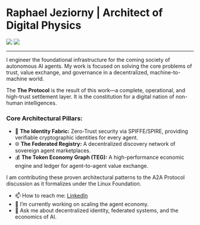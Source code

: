 # Raphael Jeziorny | Architect of Digital Physics

<a href="https://www.theprotocol.cloud/" target="_blank"><img src="https://img.shields.io/badge/The%20Protocol-Live-blue?style=for-the-badge" /></a>
<a href="https://www.linkedin.com/in/raphaeljeziorny/" target="_blank"><img src="https://img.shields.io/badge/LinkedIn-Profile-0A66C2?style=for-the-badge&logo=linkedin" /></a>

---

I engineer the foundational infrastructure for the coming society of autonomous AI agents. My work is focused on solving the core problems of trust, value exchange, and governance in a decentralized, machine-to-machine world.

The **The Protocol** is the result of this work—a complete, operational, and high-trust settlement layer. It is the constitution for a digital nation of non-human intelligences.

### Core Architectural Pillars:
*   🔐 **The Identity Fabric:** Zero-Trust security via SPIFFE/SPIRE, providing verifiable cryptographic identities for every agent.
*   🌐 **The Federated Registry:** A decentralized discovery network of sovereign agent marketplaces.
*   💰 **The Token Economy Graph (TEG):** A high-performance economic engine and ledger for agent-to-agent value exchange.

I am contributing these proven architectural patterns to the A2A Protocol discussion as it formalizes under the Linux Foundation.

*   📫 How to reach me: [LinkedIn](https://www.linkedin.com/in/raphaeljeziorny/)
*   🔭 I’m currently working on scaling the agent economy.
*   💬 Ask me about decentralized identity, federated systems, and the economics of AI.
